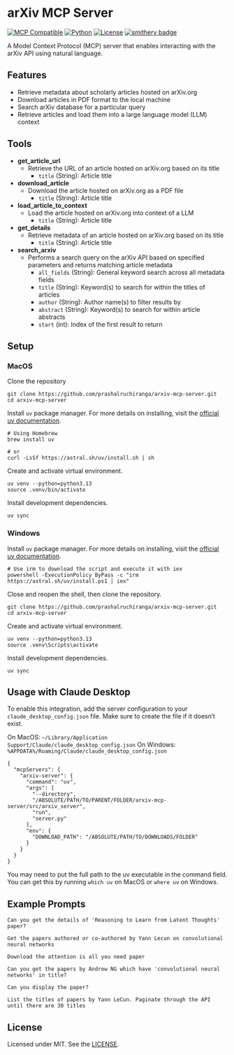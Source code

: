 # arXiv MCP Server

[![MCP Compatible](https://img.shields.io/badge/MCP-Compatible-purple.svg)](https://modelcontextprotocol.io)
[![Python](https://img.shields.io/badge/python-3.13+-blue.svg)](https://www.python.org/downloads/)
[![License](https://img.shields.io/badge/license-MIT-blue.svg)](https://opensource.org/licenses/MIT)
[![smithery badge](https://smithery.ai/badge/@prashalruchiranga/arxiv-mcp-server)](https://smithery.ai/server/@prashalruchiranga/arxiv-mcp-server)

A Model Context Protocol (MCP) server that enables interacting with the arXiv API using natural language.

## Features
- Retrieve metadata about scholarly articles hosted on arXiv.org
- Download articles in PDF format to the local machine
- Search arXiv database for a particular query
- Retrieve articles and load them into a large language model (LLM) context

## Tools
- **get_article_url**
    - Retrieve the URL of an article hosted on arXiv.org based on its title
        - `title` (String): Article title
- **download_article**
    - Download the article hosted on arXiv.org as a PDF file
        - `title` (String): Article title
- **load_article_to_context**
    - Load the article hosted on arXiv.org into context of a LLM
        - `title` (String): Article title
- **get_details**
    - Retrieve metadata of an article hosted on arXiv.org based on its title
        - `title` (String): Article title
- **search_arxiv**
    - Performs a search query on the arXiv API based on specified parameters and returns matching article metadata
        - `all_fields` (String): General keyword search across all metadata fields
        - `title` (String): Keyword(s) to search for within the titles of articles
        - `author` (String): Author name(s) to filter results by
        - `abstract` (String): Keyword(s) to search for within article abstracts
        - `start` (int): Index of the first result to return

## Setup

### MacOS

Clone the repository
```
git clone https://github.com/prashalruchiranga/arxiv-mcp-server.git
cd arxiv-mcp-server
```
Install `uv` package manager. For more details on installing, visit the [official uv documentation](https://docs.astral.sh/uv/getting-started/installation/).
```
# Using Homebrew
brew install uv

# or
curl -LsSf https://astral.sh/uv/install.sh | sh
```

Create and activate virtual environment.
```
uv venv --python=python3.13
source .venv/bin/activate
```

Install development dependencies.
```
uv sync
```

### Windows

Install `uv` package manager. For more details on installing, visit the [official uv documentation](https://docs.astral.sh/uv/getting-started/installation/).
```
# Use irm to download the script and execute it with iex
powershell -ExecutionPolicy ByPass -c "irm https://astral.sh/uv/install.ps1 | iex"
```
Close and reopen the shell, then clone the repository.
```
git clone https://github.com/prashalruchiranga/arxiv-mcp-server.git
cd arxiv-mcp-server
```

Create and activate virtual environment.
```
uv venv --python=python3.13
source .venv\Scripts\activate
```

Install development dependencies.
```
uv sync
```

## Usage with Claude Desktop
To enable this integration, add the server configuration to your `claude_desktop_config.json` file. Make sure to create the file if it doesn’t exist.

On MacOS: `~/Library/Application Support/Claude/claude_desktop_config.json` On Windows: `%APPDATA%/Roaming/Claude/claude_desktop_config.json`

```
{
  "mcpServers": {
    "arxiv-server": {
      "command": "uv",
      "args": [
        "--directory",
        "/ABSOLUTE/PATH/TO/PARENT/FOLDER/arxiv-mcp-server/src/arxiv_server",
        "run",
        "server.py"
      ],
      "env": {
        "DOWNLOAD_PATH": "/ABSOLUTE/PATH/TO/DOWNLOADS/FOLDER"
      }
    }
  }
}
```

You may need to put the full path to the uv executable in the command field. You can get this by running `which uv` on MacOS or `where uv` on Windows.

## Example Prompts
```
Can you get the details of 'Reasoning to Learn from Latent Thoughts' paper?
```
```
Get the papers authored or co-authored by Yann Lecun on convolutional neural networks
```
```
Download the attention is all you need paper
```
```
Can you get the papers by Andrew NG which have 'convolutional neural networks' in title?
```
```
Can you display the paper?
```
```
List the titles of papers by Yann LeCun. Paginate through the API until there are 30 titles
```

## License

Licensed under MIT. See the [LICENSE](https://github.com/prashalruchiranga/arxiv-mcp-server/blob/main/LICENSE).
